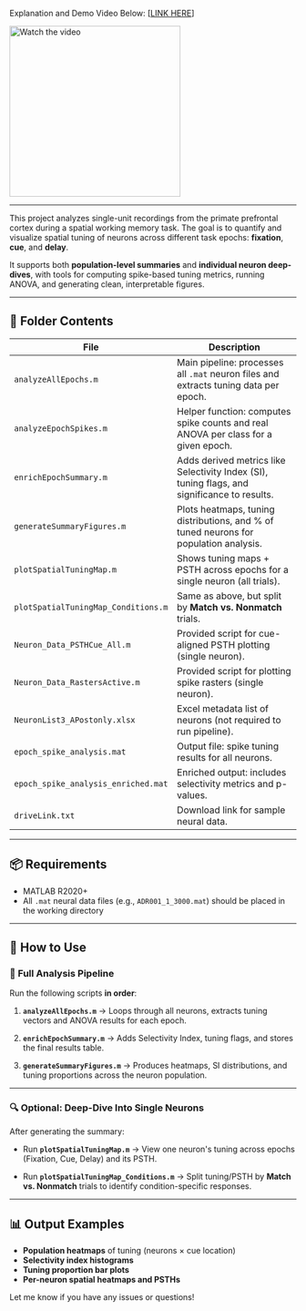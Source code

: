 

Explanation and Demo Video Below:
[[LINK HERE](https://www.youtube.com/watch?v=2fx3IunkOzM)]

<a href="https://www.youtube.com/watch?v=2fx3IunkOzM" target="_blank">
  <img src="https://img.youtube.com/vi/2fx3IunkOzM/maxresdefault.jpg" alt="Watch the video" width="300"/>
</a>

---

This project analyzes single-unit recordings from the primate prefrontal cortex during a spatial working memory task. The goal is to quantify and visualize spatial tuning of neurons across different task epochs: **fixation**, **cue**, and **delay**.

It supports both **population-level summaries** and **individual neuron deep-dives**, with tools for computing spike-based tuning metrics, running ANOVA, and generating clean, interpretable figures.

---

## 📁 Folder Contents

| File                                | Description                                                                                  |
| ----------------------------------- | -------------------------------------------------------------------------------------------- |
| `analyzeAllEpochs.m`                | Main pipeline: processes all `.mat` neuron files and extracts tuning data per epoch.         |
| `analyzeEpochSpikes.m`              | Helper function: computes spike counts and real ANOVA per class for a given epoch.           |
| `enrichEpochSummary.m`              | Adds derived metrics like Selectivity Index (SI), tuning flags, and significance to results. |
| `generateSummaryFigures.m`          | Plots heatmaps, tuning distributions, and % of tuned neurons for population analysis.        |
| `plotSpatialTuningMap.m`            | Shows tuning maps + PSTH across epochs for a single neuron (all trials).                     |
| `plotSpatialTuningMap_Conditions.m` | Same as above, but split by **Match vs. Nonmatch** trials.                                   |
| `Neuron_Data_PSTHCue_All.m`         | Provided script for cue-aligned PSTH plotting (single neuron).                               |
| `Neuron_Data_RastersActive.m`       | Provided script for plotting spike rasters (single neuron).                                  |
| `NeuronList3_APostonly.xlsx`        | Excel metadata list of neurons (not required to run pipeline).                               |
| `epoch_spike_analysis.mat`          | Output file: spike tuning results for all neurons.                                           |
| `epoch_spike_analysis_enriched.mat` | Enriched output: includes selectivity metrics and p-values.                                  |
| `driveLink.txt`                     | Download link for sample neural data.                                                        |

---

## 📦 Requirements

* MATLAB R2020+
* All `.mat` neural data files (e.g., `ADR001_1_3000.mat`) should be placed in the working directory

---

## 🧭 How to Use

### 🔁 Full Analysis Pipeline

Run the following scripts **in order**:

1. **`analyzeAllEpochs.m`**
   → Loops through all neurons, extracts tuning vectors and ANOVA results for each epoch.

2. **`enrichEpochSummary.m`**
   → Adds Selectivity Index, tuning flags, and stores the final results table.

3. **`generateSummaryFigures.m`**
   → Produces heatmaps, SI distributions, and tuning proportions across the neuron population.

---

### 🔍 Optional: Deep-Dive Into Single Neurons

After generating the summary:

* Run **`plotSpatialTuningMap.m`**
  → View one neuron's tuning across epochs (Fixation, Cue, Delay) and its PSTH.

* Run **`plotSpatialTuningMap_Conditions.m`**
  → Split tuning/PSTH by **Match vs. Nonmatch** trials to identify condition-specific responses.

---

## 📊 Output Examples

* **Population heatmaps** of tuning (neurons × cue location)
* **Selectivity index histograms**
* **Tuning proportion bar plots**
* **Per-neuron spatial heatmaps and PSTHs**

Let me know if you have any issues or questions!

